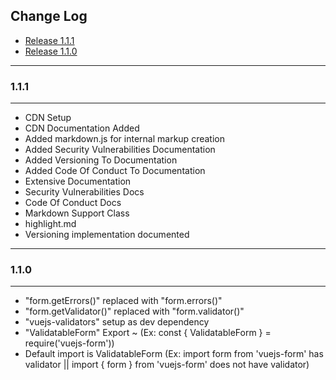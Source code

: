 ## Change Log

- [Release 1.1.1](#1.1.1)
- [Release 1.1.0](#1.1.0)

---

### 1.1.1

---

- CDN Setup
- CDN Documentation Added
- Added markdown.js for internal markup creation
- Added Security Vulnerabilities Documentation
- Added Versioning To Documentation
- Added Code Of Conduct To Documentation
- Extensive Documentation
- Security Vulnerabilities Docs
- Code Of Conduct Docs
- Markdown Support Class
- highlight.md 
- Versioning implementation documented



---

### 1.1.0

---

- "form.getErrors()" replaced with "form.errors()"
- "form.getValidator()" replaced with "form.validator()"
- "vuejs-validators" setup as dev dependency
- "ValidatableForm" Export ~ (Ex: const { ValidatableForm } = require('vuejs-form'))
- Default import is ValidatableForm (Ex: import form from 'vuejs-form' has validator || import { form } from 'vuejs-form' does not have validator)

